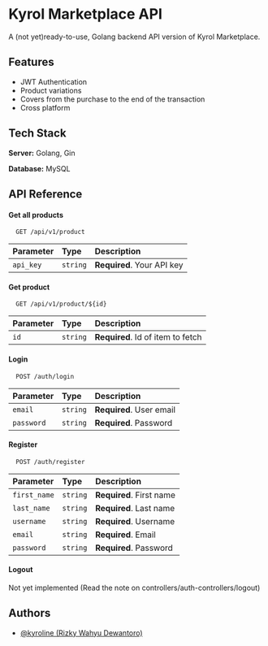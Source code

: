 
# Kyrol Marketplace API

A (not yet)ready-to-use, Golang backend API version of Kyrol Marketplace.




## Features

- JWT Authentication
- Product variations
- Covers from the purchase to the end of the transaction
- Cross platform


## Tech Stack

**Server:** Golang, Gin

**Database:** MySQL


## API Reference

#### Get all products

```http
  GET /api/v1/product
```

| Parameter | Type     | Description                |
| :-------- | :------- | :------------------------- |
| `api_key` | `string` | **Required**. Your API key |

#### Get product

```http
  GET /api/v1/product/${id}
```

| Parameter | Type     | Description                       |
| :-------- | :------- | :-------------------------------- |
| `id`      | `string` | **Required**. Id of item to fetch |

#### Login

```http
  POST /auth/login
```

| Parameter | Type     | Description                       |
| :-------- | :------- | :-------------------------------- |
| `email`      | `string` | **Required**. User email |
| `password`      | `string` | **Required**. Password |

#### Register

```http
  POST /auth/register
```

| Parameter | Type     | Description                       |
| :-------- | :------- | :-------------------------------- |
| `first_name`      | `string` | **Required**. First name |
| `last_name`      | `string` | **Required**. Last name |
| `username`      | `string` | **Required**. Username |
| `email`      | `string` | **Required**. Email |
| `password`      | `string` | **Required**. Password |

#### Logout

Not yet implemented (Read the note on controllers/auth-controllers/logout)


## Authors

- [@kyroline (Rizky Wahyu Dewantoro)](https://github.com/Kyroline)


